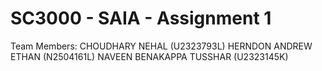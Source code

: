 # SC3000 - SAIA - Assignment 1
Team Members:
CHOUDHARY NEHAL (U2323793L)
HERNDON ANDREW ETHAN (N2504161L)
NAVEEN BENAKAPPA TUSSHAR (U2323145K)
